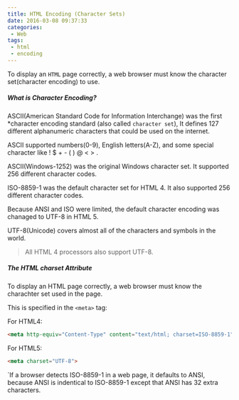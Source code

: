 ```yaml
---
title: HTML Encoding (Character Sets)
date: 2016-03-08 09:37:33
categories:
 - Web
tags:
 - html
 - encoding
---
```


To display an `HTML` page correctly, a web browser must know the character set(character encoding) to use.

##### What is Character Encoding?
ASCII(American Standard Code for Information Interchange) was the first *character encoding standard (also called `character set`), It defines 127 different alphanumeric characters that could be used on the internet.

ASCII supported numbers(0-9), English letters(A-Z), and some special character like ! $ + - ( ) @ < > .

ASCII(Windows-1252) was the original Windows character set. It supported 256 different character codes.

ISO-8859-1 was the default character set for HTML 4. It also supported 256 different character codes.

Because ANSI and ISO were limited, the default character encoding was chanaged to UTF-8 in HTML 5.

UTF-8(Unicode) covers almost all of the characters and symbols in the world.

>All HTML 4 processors also support UTF-8.

##### The HTML charset Attribute
To display an HTML page correctly, a web browser must know the charachter set used in the page.

This is specified in the `<meta>` tag:

For HTML4:
```html
<meta http-equiv="Content-Type" content="text/html; charset=ISO-8859-1">
```
For HTML5:
```html
<meta charset="UTF-8">
```

`If a browser detects ISO-8859-1 in a web page, it defaults to ANSI, because ANSI is indentical to ISO-8859-1 except that ANSI has 32 extra characters.
